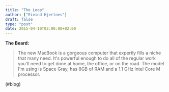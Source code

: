 ```yaml
---
title: "The Loop"
author: ["Eivind Hjertnes"]
draft: false
type: "post"
date: 2015-04-10T02:00:00+02:00
---
```


**The Beard:**

> The new MacBook is a gorgeous computer that expertly fills a niche
> that many need. It's powerful enough to do all of the regular work
> you'll need to get done at home, the office, or on the road. The model
> I'm using is Space Gray, has 8GB of RAM and a 1.1 GHz Intel Core M
> processor.

(#blog)
